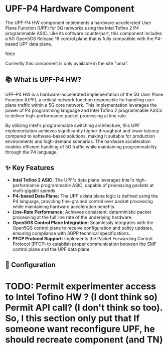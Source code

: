 # UPF-P4 Hardware Component
The UPF-P4 HW component implements a hardware-accelerated User Plane Function (UPF) for 5G networks using the Intel Tofino 2 P4 programmable ASIC. Like its software counterpart, this component includes a 5G Open5GS Release 16 control plane that is fully compatible with the P4-based UPF data plane.

> [!NOTE] 
> Currently this component is only available in the site "uma".

## 📚 What is UPF-P4 HW?
UPF-P4 HW is a hardware-accelerated implementation of the 5G User Plane Function (UPF), a critical network function responsible for handling user plane traffic within a 5G core network. This implementation leverages the power of P4 programming language and Intel Tofino 2 programmable ASICs to deliver high-performance packet processing at line rate.

By utilizing Intel's programmable switching architecture, this UPF implementation achieves significantly higher throughput and lower latency compared to software-based solutions, making it suitable for production environments and high-demand scenarios. The hardware acceleration enables efficient handling of 5G traffic while maintaining programmability through the P4 language.

## ✨ Key Features

* **Intel Tofino 2 ASIC:** The UPF's data plane leverages Intel's high-performance programmable ASIC, capable of processing packets at multi-gigabit speeds.
* **P4-based Data Plane:** The UPF's data plane logic is defined using the P4 language, providing fine-grained control over packet processing while maintaining hardware acceleration benefits.
* **Line-Rate Performance:** Achieves consistent, deterministic packet processing at the full line rate of the underlying hardware.
* **Open5GS Control Plane Integration:** Seamlessly integrates with the Open5GS control plane to receive configuration and policy updates, ensuring compliance with 3GPP technical specifications.
* **PFCP Protocol Support:** Implements the Packet Forwarding Control Protocol (PFCP) to establish proper communication between the SMF control plane and the UPF data plane.


## 📝 Configuration
# TODO: Permit experimenter access to Intel Tofino HW ? (I dont think so) Permit API call? (I don't think so too). So, I this section only put that If someone want reconfigure UPF, he should recreate component (and TN)
